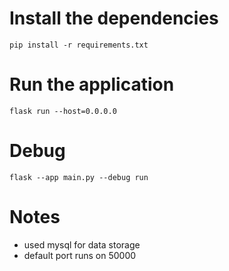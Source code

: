 # Install the dependencies

```
pip install -r requirements.txt
```

# Run the application

```
flask run --host=0.0.0.0
```

# Debug

```
flask --app main.py --debug run
```

# Notes

- used mysql for data storage
- default port runs on 50000
